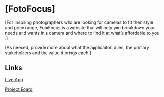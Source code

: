 # [FotoFocus]

[For inspiring photographers who are looking for cameras to fit their style and price range,   FotoFocus is a website that will help you breakdown your needs and wants in a camera and where to find it at what’s affordable to you .]

[As needed, provide more about what the applicaiton does, the primary stakeholders and the value it brings each.]

## Links

[Live App](https://repl.it)

[Project Board](../../projects/1)
